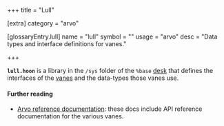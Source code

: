 +++
title = "Lull"

[extra]
category = "arvo"

[glossaryEntry.lull]
name = "lull"
symbol = ""
usage = "arvo"
desc = "Data types and interface definitions for vanes."

+++

**`lull.hoon`** is a library in the `/sys` folder of the `%base`
[desk](/reference/glossary/desk) that defines the interfaces of the
[vanes](/reference/glossary/vane) and the data-types those vanes use.

#### Further reading

- [Arvo reference documentation](/reference/arvo/overview): these docs include
  API reference documentation for the various vanes.
